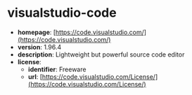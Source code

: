 # visualstudio-code

- **homepage**: [https://code.visualstudio.com/](https://code.visualstudio.com/)
- **version**: 1.96.4
- **description**: Lightweight but powerful source code editor
- **license**:
  - **identifier**: Freeware
  - **url**: [https://code.visualstudio.com/License/](https://code.visualstudio.com/License/)

